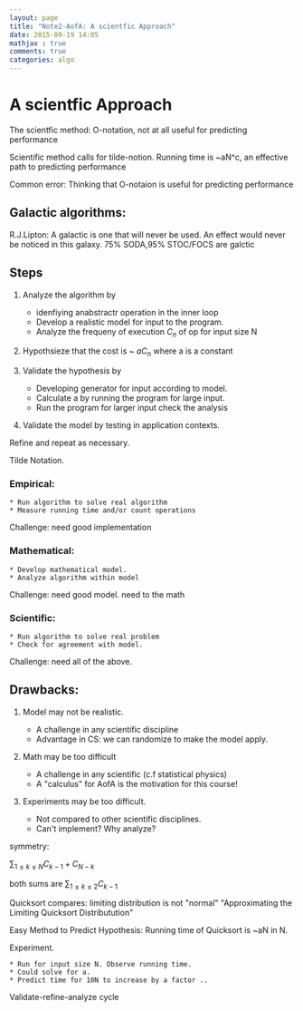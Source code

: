 ```yaml
---
layout: page
title: "Note2-AofA: A scientfic Approach"
date: 2015-09-19 14:05
mathjax : true
comments: true
categories: algo
---
```


# A scientfic Approach

The scientfic method: O-notation, not at all useful for predicting performance

Scientific method calls for tilde-notion. Running time is ~aN^c, an effective
path to predicting performance

Common error: Thinking that O-notaion is useful for predicting performance 

## Galactic algorithms: 

R.J.Lipton: A galactic is one that will  never be used.
An effect would never be noticed in this galaxy.
75% SODA,95% STOC/FOCS are galctic
<!-- more -->

## Steps

1. Analyze the algorithm by 
    * idenfiying anabstractr operation in the inner loop
    * Develop a realistic model for input to the program.
    * Analyze the frequeny of execution $C_n$ of op for input size N

2. Hypothsieze that the cost is ~ $aC_n$ where a is a constant

3. Validate the hypothesis by
    * Developing generator for input according to model.
    * Calculate a by running the program for large input.
    * Run the program for larger input check the analysis

4. Validate the model by testing in application contexts.

Refine and repeat as necessary.

Tilde Notation.

### Empirical:

    * Run algorithm to solve real algorithm
    * Measure running time and/or count operations
Challenge: need good implementation

### Mathematical:

    * Develop mathematical model.
    * Analyze algorithm within model
Challenge: need good model. need to the math


### Scientific:

    * Run algorithm to solve real problem
    * Check for agreement with model.
Challenge: need all of the above.

## Drawbacks:

1. Model may not be realistic.
    * A challenge in any scientific discipline
    * Advantage in CS: we can randomize to make the model apply.

2. Math may be too difficult
    * A challenge in any scientific (c.f statistical physics)
    * A "calculus" for AofA is the motivation for this course!

3. Experiments may be too difficult.
    * Not compared to other scientific disciplines.
    * Can't implement? Why analyze?

symmetry:

$\sum_{1 \leq k\leq N} {C_{k-1}+C_{N-k}}$

both sums are $\sum_{1 \leq k \leq 2} C_{k-1}$

Quicksort compares: limiting distribution is not "normal"
"Approximating the Limiting Quicksort Distributution"

Easy Method to Predict
Hypothesis: Running time of Quicksort is ~aN in N.

Experiment.

    * Run for input size N. Observe running time.
    * Could solve for a.
    * Predict time for 10N to increase by a factor ..

Validate-refine-analyze cycle


